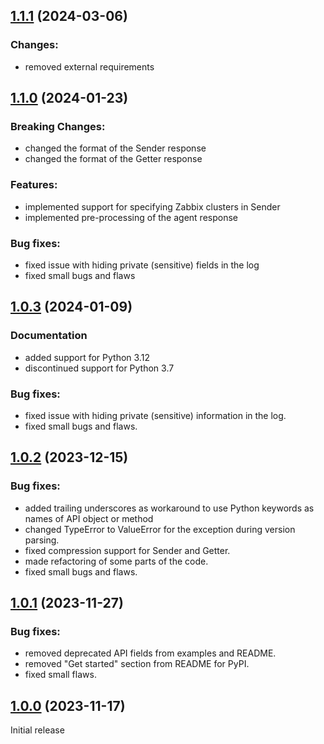 ## [1.1.1](https://github.com/zabbix/python-zabbix-utils/compare/v1.1.0...v1.1.1) (2024-03-06)

### Changes:

- removed external requirements

## [1.1.0](https://github.com/zabbix/python-zabbix-utils/compare/v1.0.3...v1.1.0) (2024-01-23)

### Breaking Changes: 

- changed the format of the Sender response
- changed the format of the Getter response

### Features:

- implemented support for specifying Zabbix clusters in Sender
- implemented pre-processing of the agent response

### Bug fixes:

- fixed issue with hiding private (sensitive) fields in the log
- fixed small bugs and flaws

## [1.0.3](https://github.com/zabbix/python-zabbix-utils/compare/v1.0.2...v1.0.3) (2024-01-09)

### Documentation

- added support for Python 3.12
- discontinued support for Python 3.7

### Bug fixes:

- fixed issue with hiding private (sensitive) information in the log.
- fixed small bugs and flaws.

## [1.0.2](https://github.com/zabbix/python-zabbix-utils/compare/v1.0.1...v1.0.2) (2023-12-15)

### Bug fixes:

- added trailing underscores as workaround to use Python keywords as names of API object or method
- changed TypeError to ValueError for the exception during version parsing.
- fixed compression support for Sender and Getter.
- made refactoring of some parts of the code.
- fixed small bugs and flaws.

## [1.0.1](https://github.com/zabbix/python-zabbix-utils/compare/v1.0.0...v1.0.1) (2023-11-27)

### Bug fixes:

- removed deprecated API fields from examples and README.
- removed "Get started" section from README for PyPI.
- fixed small flaws.

## [1.0.0](https://github.com/zabbix/python-zabbix-utils/tree/v1.0.0) (2023-11-17)

Initial release

